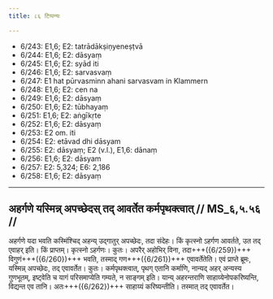 ```yaml
---
title: ८६ टिप्पन्यः

---
```

- 6/243: E1,6; E2: tatrādākṣiṇyeneṣṭvā
- 6/244: E1,6; E2: dāsyaṃ
- 6/245: E1,6; E2: syād iti
- 6/246: E1,6; E2: sarvasvaṃ
- 6/247: E1 hat pūrvasminn ahani sarvasvam in Klammern
- 6/248: E1,6; E2: cen na
- 6/249: E1,6; E2: dāsyaṃ
- 6/250: E1,6; E2: tūbhayaṃ
- 6/251: E1,6; E2: aṅgīkṛte
- 6/252: E1,6; E2: dāsyaṃ
- 6/253: E2 om. iti
- 6/254: E2: etāvad dhi dāsyam
- 6/255: E2: dāsyaṃ; E2 (v.l.), E1,6: dānaṃ
- 6/256: E1,6; E2: dāsyam
- 6/257: E2: 5,324; E6: 2,186
- 6/258: E1,6; E2: dāsyaṃ

____________________________________________


## अहर्गणे यस्मिन्न् अपच्छेदस् तद् आवर्तेत कर्मपृथक्त्वात् // MS_६,५.५६ //

अहर्गणे यदा भवति कस्मिंश्चिद् अहन्य् उद्गातुर् अपच्छेदः, तदा संदेहः। किं कृत्स्नो ऽहर्गण आवर्तते, उत तद् एवाहर् इति। किं प्राप्तम्। कृत्स्नो ऽहर्गणः। कुतः। अपरैर् अहोभिर् विना, तदा+++({6/259})+++ विगुणं+++({6/260})+++ भवति, तस्माद् गण+++({6/261})+++ एवावर्तेतेति। एवं प्राप्ते ब्रूमः, यस्मिन्न् अपच्छेदः, तद् एवावर्तेत। कुतः। कर्मपृथक्त्वात्, पृथग् एतानि कर्माणि, नान्यद् अहर् अन्यस्य गुणभूतम्, इष्ट्वेति च यागं परिसमाप्येति गम्यते, न साङ्गम् इति। यान्य् अहरन्तराणि साहाय्येनोपकरिष्यन्ति, विद्यन्त एव तानि। अतः+++({6/262})+++ साहाय्यं करिष्यन्तीति। तस्मात् तद् एवावर्तेत।
